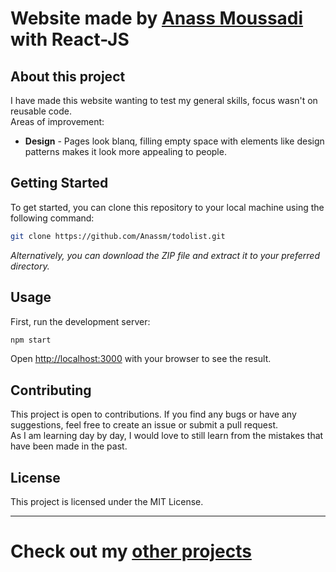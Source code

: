 # Website made by <a href="https://github.com/Anassm">Anass Moussadi</a> with React-JS

## About this project 
<p>
  I have made this website wanting to test my general skills, focus wasn't on reusable code.<br>
  Areas of improvement:
</p>

<ul>
  <li><b>Design</b> - Pages look blanq, filling empty space with elements like design patterns makes it look more appealing to people.</li>
</ul>

## Getting Started
To get started, you can clone this repository to your local machine using the following command:

```bash
git clone https://github.com/Anassm/todolist.git
```

*Alternatively, you can download the ZIP file and extract it to your preferred directory.*

## Usage
First, run the development server:

```bash
npm start
```

Open [http://localhost:3000](http://localhost:3000) with your browser to see the result.


## Contributing
This project is open to contributions. If you find any bugs or have any suggestions, feel free to create an issue or submit a pull request.<br>
As I am learning day by day, I would love to still learn from the mistakes that have been made in the past.

## License
This project is licensed under the MIT License.

<hr>

# Check out my <a href="https://github.com/Anassm/Portfolio">other projects</a>
